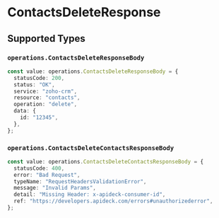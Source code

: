 # ContactsDeleteResponse


## Supported Types

### `operations.ContactsDeleteResponseBody`

```typescript
const value: operations.ContactsDeleteResponseBody = {
  statusCode: 200,
  status: "OK",
  service: "zoho-crm",
  resource: "contacts",
  operation: "delete",
  data: {
    id: "12345",
  },
};
```

### `operations.ContactsDeleteContactsResponseBody`

```typescript
const value: operations.ContactsDeleteContactsResponseBody = {
  statusCode: 400,
  error: "Bad Request",
  typeName: "RequestHeadersValidationError",
  message: "Invalid Params",
  detail: "Missing Header: x-apideck-consumer-id",
  ref: "https://developers.apideck.com/errors#unauthorizederror",
};
```

